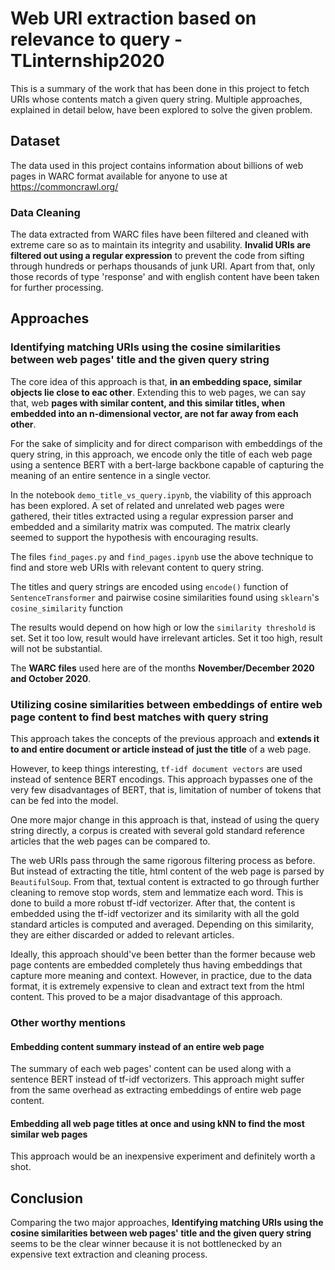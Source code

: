 # Web URI extraction based on relevance to query - TLinternship2020

This is a summary of the work that has been done in this project to fetch URIs whose 
contents match a given query string.
Multiple approaches, explained in detail below,
have been explored to solve the given problem. 

## Dataset

The data used in this project contains information about billions of web pages in WARC format
available for anyone to use at https://commoncrawl.org/

### Data Cleaning

The data extracted from WARC files have been filtered and cleaned with extreme care so as to maintain its 
integrity and usability.
**Invalid URIs are filtered out using a regular expression** to prevent the code from sifting through hundreds or
perhaps thousands of junk URI. Apart from that, only those records of type 'response'
and with english content have been taken for further processing.

## Approaches

### Identifying matching URIs using the cosine similarities between web pages' title and the given query string

The core idea of this approach is that, **in an embedding space, similar objects 
lie close to eac other**. Extending this to web pages, we can say that,
web **pages with similar content, and this similar titles, when embedded into an 
n-dimensional vector, are not far away from each other**.

For the sake of simplicity and for direct comparison with embeddings of the query string,
in this approach, we encode only the title of each web page using 
a sentence BERT with a bert-large backbone capable of capturing the meaning
of an entire sentence in a single vector.

In the notebook ```demo_title_vs_query.ipynb```, the viability of this approach
has been explored. A set of related and unrelated web pages were gathered,
their titles extracted using a regular expression parser and embedded and a similarity matrix was computed.
The matrix clearly seemed to support the hypothesis with encouraging results.

The files ```find_pages.py``` and ```find_pages.ipynb``` use the above technique 
to find and store web URIs with relevant content to query string.

The titles and query strings are encoded using ```encode()``` function 
of ```SentenceTransformer``` and pairwise cosine similarities found using ```sklearn```'s
```cosine_similarity``` function

The results would depend on how high or low the ```similarity threshold``` 
is set. Set it too low, result would have irrelevant articles. Set it too high,
result will not be substantial.

The **WARC files** used here are of the months **November/December 2020 and October 2020**.

### Utilizing cosine similarities between embeddings of entire web page content to find best matches with query string

This approach takes the concepts of the previous approach and **extends it to 
and entire document or article instead of just the title** of a web page.

However, to keep things interesting, ```tf-idf document vectors``` are used instead of 
sentence BERT encodings. This approach bypasses one of the very few disadvantages of BERT, that is,
limitation of number of tokens that can be fed into the model.

One more major change in this approach is that, instead of using the 
query string directly, a corpus is created with several gold standard reference 
articles that the web pages can be compared to. 

The web URIs pass through the same rigorous filtering process as before. But instead of 
extracting the title, html content of the web page is parsed by ```BeautifulSoup```.
From that, textual content is extracted to go through further cleaning to remove stop words,
stem and lemmatize each word. This is done to build a more robust tf-idf vectorizer.
After that, the content is embedded using the tf-idf vectorizer and its similarity with
all the gold standard articles is computed and averaged. Depending on this similarity, 
they are either discarded or added to relevant articles.

Ideally, this approach should've been better than the former because web page
contents are embedded completely thus having embeddings that capture more meaning and context.
However, in practice, due to the data format, it is extremely expensive to clean and extract text
from the html content. This proved to be a major disadvantage of this approach.

### Other worthy mentions

#### Embedding content summary instead of an entire web page

The summary of each web pages' content can be used along with a sentence BERT instead of 
tf-idf vectorizers. This approach might suffer from the same overhead as extracting embeddings
of entire web page content.

#### Embedding all web page titles at once and using kNN to find the most similar web pages

This approach would be an inexpensive experiment and definitely worth a shot.

## Conclusion

Comparing the two major approaches, **Identifying matching URIs using the cosine similarities between web pages' title and the given query string**
 seems to be the clear winner because it is not bottlenecked by an expensive text
extraction and cleaning process.




